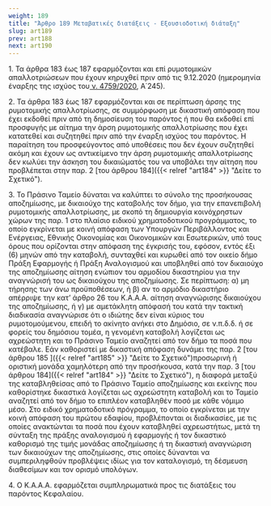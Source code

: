 ```yaml
---
weight: 189
title: "Άρθρο 189 Μεταβατικές διατάξεις - Εξουσιοδοτική διάταξη"
slug: art189
prev: art188
next: art190
---
```


1\. Τα άρθρα 183 έως 187 εφαρμόζονται και επί ρυμοτομικών απαλλοτριώσεων που έχουν κηρυχθεί πριν από τις 9.12.2020 (ημερομηνία έναρξης της ισχύος του<a href="https://ia37rg02wpsa01.blob.core.windows.net/fek/01/2020/20200100245.pdf" title="Δείτε το Σχετικό"> ν. 4759/2020</a>, Α΄245).

2\. Τα άρθρα 183 έως 187 εφαρμόζονται και σε περίπτωση άρσης της ρυμοτομικής απαλλοτρίωσης, σε συμμόρφωση με δικαστική απόφαση που έχει εκδοθεί πριν από τη δημοσίευση του παρόντος ή που θα εκδοθεί επί προσφυγής με αίτημα την άρση ρυμοτομικής απαλλοτρίωσης που έχει κατατεθεί και συζητηθεί πριν από την έναρξη ισχύος του παρόντος. Η παραίτηση του προσφεύγοντος από υποθέσεις που δεν έχουν συζητηθεί ακόμη και έχουν ως αντικείμενο την άρση ρυμοτομικής απαλλοτρίωσης δεν κωλύει την άσκηση του δικαιώματός του να υποβάλει την αίτηση που προβλέπεται στην παρ. 2 [του άρθρου 184]({{< relref "art184" >}} "Δείτε το Σχετικό").

3\. Το Πράσινο Ταμείο δύναται να καλύπτει το σύνολο της προσήκουσας αποζημίωσης, με δικαιούχο της καταβολής τον δήμο, για την επανεπιβολή ρυμοτομικής απαλλοτρίωσης, με σκοπό τη δημιουργία κοινόχρηστων χώρων της παρ. 1 στο πλαίσιο ειδικού χρηματοδοτικού προγράμματος, το οποίο εγκρίνεται με κοινή απόφαση των Υπουργών Περιβάλλοντος και Ενέργειας, Εθνικής Οικονομίας και Οικονομικών και Εσωτερικών, υπό τους όρους που ορίζονται στην απόφαση της έγκρισής του, εφόσον, εντός έξι (6) μηνών από την καταβολή, συνταχθεί και κυρωθεί από τον οικείο δήμο Πράξη Εφαρμογής ή Πράξη Αναλογισμού και υποβληθεί από τον δικαιούχο της αποζημίωσης αίτηση ενώπιον του αρμοδίου δικαστηρίου για την αναγνώρισή του ως δικαιούχου της αποζημίωσης. Σε περίπτωση: α) μη τήρησης των άνω προϋποθέσεων, ή β) αν το αρμόδιο δικαστήριο απέρριψε την κατ’ άρθρο 26 του Κ.Α.Α.Α. αίτηση αναγνώρισης δικαιούχου της αποζημίωσης, ή γ) με αμετάκλητη απόφασή του κατά την τακτική διαδικασία αναγνώρισε ότι ο ιδιώτης δεν είναι κύριος του ρυμοτομούμενου, επειδή το ακίνητο ανήκει στο Δημόσιο, σε ν.π.δ.δ. ή σε φορείς του δημόσιου τομέα, η γενομένη καταβολή λογίζεται ως αχρεώστητη και το Πράσινο Ταμείο αναζητεί από τον δήμο τα ποσά που κατέβαλε. Εάν καθοριστεί με δικαστική απόφαση δυνάμει της παρ. 2 [του άρθρου 185 ]({{< relref "art185" >}} "Δείτε το Σχετικό")προσωρινή ή οριστική μονάδα χαμηλότερη από την προσήκουσα, κατά την παρ. 3 [του άρθρου 184]({{< relref "art184" >}} "Δείτε το Σχετικό"), η διαφορά μεταξύ της καταβληθείσας από το Πράσινο Ταμείο αποζημίωσης και εκείνης που καθορίστηκε δικαστικά λογίζεται ως αχρεώστητη καταβολή και το Ταμείο αναζητεί από τον δήμο το επιπλέον καταβληθέν ποσό με κάθε νόμιμο μέσο. Στο ειδικό χρηματοδοτικό πρόγραμμα, το οποίο εγκρίνεται με την κοινή απόφαση του πρώτου εδαφίου, προβλέπονται οι διαδικασίες, με τις οποίες ανακτώνται τα ποσά που έχουν καταβληθεί αχρεωστήτως, μετά τη σύνταξη της πράξης αναλογισμού ή εφαρμογής ή τον δικαστικό καθορισμό της τιμής μονάδας αποζημίωσης ή τη δικαστική αναγνώριση των δικαιούχων της αποζημίωσης, στις οποίες δύνανται να συμπεριληφθούν προβλέψεις ιδίως για τον καταλογισμό, τη δέσμευση διαθεσίμων και τον ορισμό υπολόγων.

4\. Ο Κ.Α.Α.Α. εφαρμόζεται συμπληρωματικά προς τις διατάξεις του παρόντος Κεφαλαίου.


